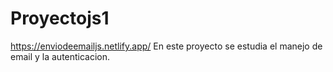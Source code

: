 # Proyectojs1
https://enviodeemailjs.netlify.app/
En este proyecto se estudia el manejo de email y la autenticacion. 
